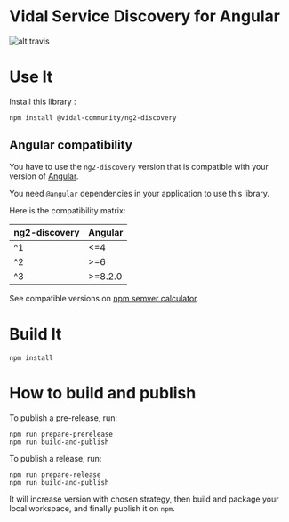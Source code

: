 Vidal Service Discovery for Angular
===

![alt travis](https://travis-ci.org/vidal-community/ng2-discovery.svg?branch=master)

# Use It

Install this library :

    npm install @vidal-community/ng2-discovery

## Angular compatibility

You have to use the `ng2-discovery` version that is compatible with your version of [Angular](https://github.com/angular/angular).

You need `@angular` dependencies in your application to use this library.

Here is the compatibility matrix:

| ng2-discovery | Angular |
| ------------- | ------- |
| ^1            | <=4     |
| ^2            | >=6      |
| ^3            | >=8.2.0      |
See compatible versions on [npm semver calculator](https://semver.npmjs.com).

# Build It

    npm install

# How to build and publish

To publish a pre-release, run:

    npm run prepare-prerelease
    npm run build-and-publish
    
To publish a release, run:

    npm run prepare-release
    npm run build-and-publish
    
It will increase version with chosen strategy, then build and package your 
local workspace, and finally publish it on `npm`.

